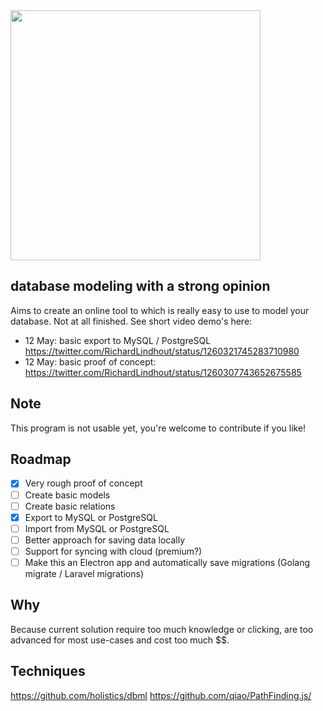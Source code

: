 <img src="https://user-images.githubusercontent.com/6492229/81743193-96de0680-94a1-11ea-98ca-3e1cd2d67571.png" width="400"  />

## database modeling with a strong opinion

Aims to create an online tool to which is really easy to use to model your database. Not at all finished.
See short video demo's here:

- 12 May: basic export to MySQL / PostgreSQL https://twitter.com/RichardLindhout/status/1260321745283710980
- 12 May: basic proof of concept: https://twitter.com/RichardLindhout/status/1260307743652675585

## Note

This program is not usable yet, you're welcome to contribute if you like!

## Roadmap

- [x] Very rough proof of concept
- [ ] Create basic models
- [ ] Create basic relations
- [x] Export to MySQL or PostgreSQL
- [ ] Import from MySQL or PostgreSQL
- [ ] Better approach for saving data locally
- [ ] Support for syncing with cloud (premium?)
- [ ] Make this an Electron app and automatically save migrations (Golang migrate / Laravel migrations)

## Why

Because current solution require too much knowledge or clicking, are too advanced for most use-cases and cost too much \$\$.

## Techniques

https://github.com/holistics/dbml
https://github.com/qiao/PathFinding.js/
